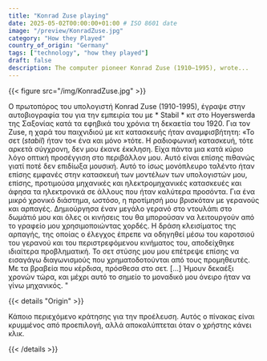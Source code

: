 ```yaml
---
title: "Konrad Zuse playing"
date: 2025-05-02T00:00:00+01:00 # ISO 8601 date
image: "/preview/KonradZuse.jpg"
category: "How they Played"
country_of_origin: "Germany"
tags: ["technology", "how they played"]
draft: false
description: The computer pioneer Konrad Zuse (1910–1995), wrote...
---
```




{{< figure src="/img/KonradZuse.jpg" >}}

Ο πρωτοπόρος του υπολογιστή Konrad Zuse (1910-1995), έγραψε στην αυτοβιογραφία του για την εμπειρία του με * Stabil * κιτ στο Hoyerswerda της Σαξονίας κατά τα εφηβικά του χρόνια τη δεκαετία του 1920. Για τον Zuse, η χαρά του παιχνιδιού με κιτ κατασκευής ήταν αναμφισβήτητη:
«Το σετ (*stabil*) ήταν το« ένα και μόνο »τότε. Η ραδιοφωνική κατασκευή, τότε αρκετά σύγχρονη, δεν μου έκανε έκκληση. Είχα πάντα μια κατά κύριο λόγο οπτική προσέγγιση στο περιβάλλον μου. Αυτό είναι επίσης πιθανώς γιατί ποτέ δεν επιδίωξα μουσική. Αυτό το ίσως μονόπλευρο ταλέντο ήταν επίσης εμφανές στην κατασκευή των μοντέλων των υπολογιστών μου, επίσης, προτιμούσα μηχανικές και ηλεκτρομηχανικές κατασκευές και άφησα τα ηλεκτρονικά σε άλλους που ήταν καλύτερα προσόντα. Για ένα μικρό χρονικό διάστημα, ωστόσο, η προτίμησή μου βρισκόταν με γερανούς και αρπαγές. Δημιούργησα έναν μεγάλο γερανό στο ντουλάπι στο δωμάτιό μου και όλες οι κινήσεις του θα μπορούσαν να λειτουργούν από το γραφείο μου χρησιμοποιώντας χορδές. Η δράση κλεισίματος της αρπαγής, της οποίας ο έλεγχος έπρεπε να οδηγηθεί μέσω του καροτσιού του γερανού και του περιστρεφόμενου κινήματος του, αποδείχθηκε ιδιαίτερα προβληματική. Το σετ στύσης μου μου επέτρεψε επίσης να εισαγάγω διαγωνισμούς που χρηματοδοτούνται από τους προμηθευτές. Με τα βραβεία που κέρδισα, πρόσθεσα στο σετ. [...] Ήμουν δεκαέξι χρονών τώρα, και μέχρι αυτό το σημείο το μοναδικό μου όνειρο ήταν να γίνω μηχανικός. "

{{< details "Origin" >}}

Κάποιο περιεχόμενο κράτησης για την προέλευση. Αυτός ο πίνακας είναι κρυμμένος από προεπιλογή, αλλά αποκαλύπτεται όταν ο χρήστης κάνει κλικ.

{{< /details >}}

